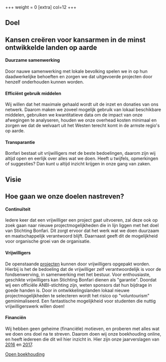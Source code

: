 +++
weight = 0
[extra]
col=12
+++
<section id="beleidsplan">
    <div class="container">
        <div class="row">
            <div class="col-lg-12 text-center">
                <h2 class="section-heading">Doel</h2>
                <h2 class="section-subheading text-muted">Kansen creëren voor kansarmen in de minst ontwikkelde landen op aarde</h2>
            </div>
        </div>
        <div class="row text-center">
            <div class="col-md-4">
                <span class="fa-stack fa-4x">
                    <i class="fa fa-circle fa-stack-2x text-primary"></i>
                    <i class="fa fa-people-carry fa-stack-1x fa-inverse"></i>
                </span>
                <h4 >Duurzame samenwerking</h4>
                <p class="text-justify">Door nauwe samenwerking met lokale bevolking spelen we in op hun daadwerkelijke behoeften en zorgen we dat uitgevoerde projecten door henzelf onderhouden kunnen worden.</p>
            </div>
            <div class="col-md-4">
                <span class="fa-stack fa-4x">
                    <i class="fa fa-circle fa-stack-2x text-primary"></i>
                    <i class="fa fa-chart-line fa-stack-1x fa-inverse"></i>
                </span>
                <h4 >Efficiënt gebruik middelen</h4>
                <p class="text-justify">Wij willen dat het maximale gehaald wordt uit de inzet en donaties van ons netwerk. Daarom maken we zoveel mogelijk gebruik van lokaal beschikbare middelen, gebruiken we kwantitatieve data om de impact van onze afwegingen te analyseren, houden we onze overhead kosten minimaal en zorgen we dat de welvaart uit het Westen terecht komt in de armste regio's op aarde.</p>
            </div>
            <div class="col-md-4">
                <span class="fa-stack fa-4x">
                    <i class="fa fa-circle fa-stack-2x text-primary"></i>
                    <i class="fa fa-search fa-stack-1x fa-inverse"></i>
                </span>
                <h4 >Transparantie</h4>
                <p class="text-justify">Bonfari bestaat uit vrijwilligers met de beste bedoelingen, daarom zijn wij altijd open en eerlijk over alles wat we doen. Heeft u twijfels, opmerkingen of suggesties? Dan kunt u altijd inzicht krijgen in onze gang van zaken.</p>
            </div>
        </div>
    </div>
    <div class="container">
        <div class="row">
            <div class="col-lg-12 text-center">
                <h2 class="section-heading">Visie</h2>
                <h2 class="section-subheading text-muted">Hoe gaan we onze doelen nastreven?</h2>
            </div>
        </div>
        <div class="row text-center">
            <div class="col-md-4">
                <span class="fa-stack fa-4x">
                    <i class="fa fa-circle fa-stack-2x text-primary"></i>
                    <i class="fa fa-undo fa-stack-1x fa-inverse"></i>
                </span>
                <h4 >Continuïteit</h4>
                <p class="text-justify">Iedere keer dat een vrijwilliger een project gaat uitvoeren, zal deze ook op zoek gaan naar nieuwe projectmogelijkheden die in lijn liggen met het doel van Stichting Bonfari. Dit zorgt ervoor dat het werk wat we doen duurzaam en maatschappelijk verantwoord blijft. Daarnaast geeft dit de mogelijkheid voor organische groei van de organisatie.</p>
            </div>
            <div class="col-md-4">
                <span class="fa-stack fa-4x">
                    <i class="fa fa-circle fa-stack-2x text-primary"></i>
                    <i class="fa fa-users fa-stack-1x fa-inverse"></i>
                </span>
                <h4 >Vrijwilligers</h4>
                <p class="text-justify">De openstaande <a href="/projecten">projecten</a> kunnen door vrijwilligers opgepakt worden. Hierbij is het de bedoeling dat de vrijwilliger zelf verantwoordelijk is voor de fondsenwerving, in samenwerking met het bestuur. Voor enthousiaste, geschikte vrijwilligers kan Stichting Bonfari dienen als "garantie". Doordat wij een officiële ANBI-stichting zijn, weten sponsors dat hun bijdrage in goede handen is. Door in ontwikkelingslanden lokaal nieuwe projectmogelijkheden te selecteren wordt het risico op "voluntourism" geminimaliseerd. Een fantastische mogelijkheid voor studenten die nuttig vrijwilligerswerk willen doen!
                </p>
            </div>
            <div class="col-md-4">
                <span class="fa-stack fa-4x">
                    <i class="fa fa-circle fa-stack-2x text-primary"></i>
                    <i class="fa fa-euro-sign fa-stack-1x fa-inverse"></i>
                </span>
                <h4 >Financiën</h4>
                <p class="text-justify">Wij hebben geen geheime (financiële) motieven, en proberen met alles wat we doen ons doel na te streven. Daarom doen wij onze boekhouding online, en heeft iedereen die dit wil hier inzicht in. Hier zijn onze jaarverslagen van <a href="https://drive.google.com/file/d/0B_1i60BlJan-enJuSVVkSWFYWm8/view?usp=sharing">2016</a> en <a href="https://drive.google.com/file/d/1FnsAE0ZVgE6eSsURm3SiVim4ryu1R1At/view?usp=sharing">2017</a>.</p>
                <a href="#portfolioModal9" class="portfolio-link" data-toggle="modal">Open boekhouding</a>
            </div>
        </div>
    </div>
</section>
<!-- <h4 class="section-subheading text-muted">KANSEN CREËREN VOOR KANSARMEN IN DE MINST ONTWIKKELDE LANDEN OP AARDE</h4> -->





